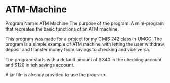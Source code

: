 # ATM-Machine

Program Name: ATM Machine
The purpose of the program:
A mini-program that recreates the basic functions of an ATM machine.

This program was made for a project for my CMIS 242 class in UMGC.
The program is a simple example of ATM machine with letting the user withdraw, deposit and transfer money from savings to checking and vice versa.

The program starts with a default amount of $340 in the checking account and $120 in teh savings account.

A jar file is already provided to use the program.
